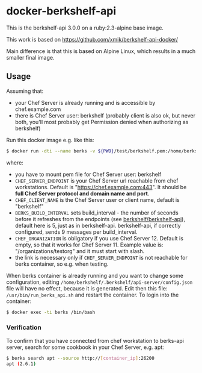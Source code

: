 # docker-berkshelf-api

This is the berkshelf-api 3.0.0 on a ruby:2.3-alpine base image.

This work is based on https://github.com/xmik/berkshelf-api-docker/

Main difference is that this is based on Alpine Linux, which results in a much
smaller final image.

## Usage
Assuming that:
  * your Chef Server is already running and is accessible by chef.example.com
  * there is Chef Server user: berkshelf (probably client is also ok, but
   never both, you'll most probably get Permission denied when authorizing as
   berkshelf)

Run this docker image e.g. like this:
```bash
$ docker run -dti --name berks -v ${PWD}/test/berkshelf.pem:/home/berkshelf/.chef/berkshelf.pem -e CHEF_SERVER_ENDPOINT="https://chef.example.com:443" -e BERKS_BUILD_INTERVAL=15 -e CHEF_ORGANIZATION="/organizations/testorg" --link chef_server:chef.example.com -p 26200:26200  hrak/berkshelf-api-docker:0.0.4
```

where:
  * you have to mount pem file for Chef Server user: berkshelf
  * `CHEF_SERVER_ENDPOINT` is your Chef Server url reachable from chef workstations.
   Default is "https://chef.example.com:443". It should be **full Chef Server
   protocol and domain name and port**.
  * `CHEF_CLIENT_NAME` is the Chef Server user or client name, default is "berkshelf"
  * `BERKS_BUILD_INTERVAL` sets build_interval - the number of seconds before it
   refreshes from the endpoints (see [berkshelf/berkshelf-api](https://github.com/berkshelf/berkshelf-api)),
   default here is 5, just as in berkshelf-api. berkshelf-api, if correctly
   configured, sends 9 messages per build_interval.
  * `CHEF_ORGANIZATION` is obligatory if you use Chef Server 12. Default is empty,
   so that it works for Chef Server 11. Example value is: "/organizations/testorg"
   and it must start with slash.
  * the link is necessary only if `CHEF_SERVER_ENDPOINT` is not reachable for
   berks container, so e.g. when testing.

When berks container is already running and you want to change some configuration,
 editing `/home/berkshelf/.berkshelf/api-server/config.json` file will have no
 effect, because it is generated. Edit then this file: `/usr/bin/run_berks_api.sh`
 and restart the container. To login into the container:
```bash
$ docker exec -ti berks /bin/bash
```

### Verification
To confirm that you have connected from chef workstation to berks-api server,
 search for some cookbook in your Chef Server, e.g. apt:
```bash
$ berks search apt --source http://[container_ip]:26200
apt (2.6.1)
```

